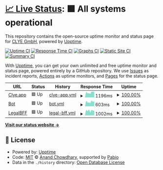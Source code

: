 # [📈 Live Status](https://clye-app.github.io/uptime): <!--live status--> **🟩 All systems operational**

This repository contains the open-source uptime monitor and status page for [CLYE GmbH](https://clye.app), powered by [Upptime](https://github.com/upptime/upptime).

[![Uptime CI](https://github.com/clye-app/uptime/workflows/Uptime%20CI/badge.svg)](https://github.com/clye-app/uptime/actions?query=workflow%3A%22Uptime+CI%22)
[![Response Time CI](https://github.com/clye-app/uptime/workflows/Response%20Time%20CI/badge.svg)](https://github.com/clye-app/uptime/actions?query=workflow%3A%22Response+Time+CI%22)
[![Graphs CI](https://github.com/clye-app/uptime/workflows/Graphs%20CI/badge.svg)](https://github.com/clye-app/uptime/actions?query=workflow%3A%22Graphs+CI%22)
[![Static Site CI](https://github.com/clye-app/uptime/workflows/Static%20Site%20CI/badge.svg)](https://github.com/clye-app/uptime/actions?query=workflow%3A%22Static+Site+CI%22)
[![Summary CI](https://github.com/clye-app/uptime/workflows/Summary%20CI/badge.svg)](https://github.com/clye-app/uptime/actions?query=workflow%3A%22Summary+CI%22)

With [Upptime](https://upptime.js.org), you can get your own unlimited and free uptime monitor and status page, powered entirely by a GitHub repository. We use [Issues](https://github.com/clye-app/uptime/issues) as incident reports, [Actions](https://github.com/clye-app/uptime/actions) as uptime monitors, and [Pages](https://clye-app.github.io/uptime) for the status page.

<!--start: status pages-->
<!-- This summary is generated by Upptime (https://github.com/upptime/upptime) -->
<!-- Do not edit this manually, your changes will be overwritten -->
<!-- prettier-ignore -->
| URL | Status | History | Response Time | Uptime |
| --- | ------ | ------- | ------------- | ------ |
| <img alt="" src="https://icons.duckduckgo.com/ip3/clye.app.ico" height="13"> [Clye.app](https://clye.app) | 🟩 Up | [clye-app.yml](https://github.com/clye-app/uptime/commits/HEAD/history/clye-app.yml) | <details><summary><img alt="Response time graph" src="./graphs/clye-app/response-time-week.png" height="20"> 1196ms</summary><br><a href="https://clye-app.github.io/uptime/history/clye-app"><img alt="Response time 1064" src="https://img.shields.io/endpoint?url=https%3A%2F%2Fraw.githubusercontent.com%2Fclye-app%2Fuptime%2FHEAD%2Fapi%2Fclye-app%2Fresponse-time.json"></a><br><a href="https://clye-app.github.io/uptime/history/clye-app"><img alt="24-hour response time 898" src="https://img.shields.io/endpoint?url=https%3A%2F%2Fraw.githubusercontent.com%2Fclye-app%2Fuptime%2FHEAD%2Fapi%2Fclye-app%2Fresponse-time-day.json"></a><br><a href="https://clye-app.github.io/uptime/history/clye-app"><img alt="7-day response time 1196" src="https://img.shields.io/endpoint?url=https%3A%2F%2Fraw.githubusercontent.com%2Fclye-app%2Fuptime%2FHEAD%2Fapi%2Fclye-app%2Fresponse-time-week.json"></a><br><a href="https://clye-app.github.io/uptime/history/clye-app"><img alt="30-day response time 1089" src="https://img.shields.io/endpoint?url=https%3A%2F%2Fraw.githubusercontent.com%2Fclye-app%2Fuptime%2FHEAD%2Fapi%2Fclye-app%2Fresponse-time-month.json"></a><br><a href="https://clye-app.github.io/uptime/history/clye-app"><img alt="1-year response time 1064" src="https://img.shields.io/endpoint?url=https%3A%2F%2Fraw.githubusercontent.com%2Fclye-app%2Fuptime%2FHEAD%2Fapi%2Fclye-app%2Fresponse-time-year.json"></a></details> | <details><summary><a href="https://clye-app.github.io/uptime/history/clye-app">100.00%</a></summary><a href="https://clye-app.github.io/uptime/history/clye-app"><img alt="All-time uptime 100.00%" src="https://img.shields.io/endpoint?url=https%3A%2F%2Fraw.githubusercontent.com%2Fclye-app%2Fuptime%2FHEAD%2Fapi%2Fclye-app%2Fuptime.json"></a><br><a href="https://clye-app.github.io/uptime/history/clye-app"><img alt="24-hour uptime 100.00%" src="https://img.shields.io/endpoint?url=https%3A%2F%2Fraw.githubusercontent.com%2Fclye-app%2Fuptime%2FHEAD%2Fapi%2Fclye-app%2Fuptime-day.json"></a><br><a href="https://clye-app.github.io/uptime/history/clye-app"><img alt="7-day uptime 100.00%" src="https://img.shields.io/endpoint?url=https%3A%2F%2Fraw.githubusercontent.com%2Fclye-app%2Fuptime%2FHEAD%2Fapi%2Fclye-app%2Fuptime-week.json"></a><br><a href="https://clye-app.github.io/uptime/history/clye-app"><img alt="30-day uptime 100.00%" src="https://img.shields.io/endpoint?url=https%3A%2F%2Fraw.githubusercontent.com%2Fclye-app%2Fuptime%2FHEAD%2Fapi%2Fclye-app%2Fuptime-month.json"></a><br><a href="https://clye-app.github.io/uptime/history/clye-app"><img alt="1-year uptime 100.00%" src="https://img.shields.io/endpoint?url=https%3A%2F%2Fraw.githubusercontent.com%2Fclye-app%2Fuptime%2FHEAD%2Fapi%2Fclye-app%2Fuptime-year.json"></a></details>
| <img alt="" src="https://icons.duckduckgo.com/ip3/bot.clye.app.ico" height="13"> [Bot](https://bot.clye.app) | 🟩 Up | [bot.yml](https://github.com/clye-app/uptime/commits/HEAD/history/bot.yml) | <details><summary><img alt="Response time graph" src="./graphs/bot/response-time-week.png" height="20"> 603ms</summary><br><a href="https://clye-app.github.io/uptime/history/bot"><img alt="Response time 553" src="https://img.shields.io/endpoint?url=https%3A%2F%2Fraw.githubusercontent.com%2Fclye-app%2Fuptime%2FHEAD%2Fapi%2Fbot%2Fresponse-time.json"></a><br><a href="https://clye-app.github.io/uptime/history/bot"><img alt="24-hour response time 454" src="https://img.shields.io/endpoint?url=https%3A%2F%2Fraw.githubusercontent.com%2Fclye-app%2Fuptime%2FHEAD%2Fapi%2Fbot%2Fresponse-time-day.json"></a><br><a href="https://clye-app.github.io/uptime/history/bot"><img alt="7-day response time 603" src="https://img.shields.io/endpoint?url=https%3A%2F%2Fraw.githubusercontent.com%2Fclye-app%2Fuptime%2FHEAD%2Fapi%2Fbot%2Fresponse-time-week.json"></a><br><a href="https://clye-app.github.io/uptime/history/bot"><img alt="30-day response time 567" src="https://img.shields.io/endpoint?url=https%3A%2F%2Fraw.githubusercontent.com%2Fclye-app%2Fuptime%2FHEAD%2Fapi%2Fbot%2Fresponse-time-month.json"></a><br><a href="https://clye-app.github.io/uptime/history/bot"><img alt="1-year response time 553" src="https://img.shields.io/endpoint?url=https%3A%2F%2Fraw.githubusercontent.com%2Fclye-app%2Fuptime%2FHEAD%2Fapi%2Fbot%2Fresponse-time-year.json"></a></details> | <details><summary><a href="https://clye-app.github.io/uptime/history/bot">100.00%</a></summary><a href="https://clye-app.github.io/uptime/history/bot"><img alt="All-time uptime 98.78%" src="https://img.shields.io/endpoint?url=https%3A%2F%2Fraw.githubusercontent.com%2Fclye-app%2Fuptime%2FHEAD%2Fapi%2Fbot%2Fuptime.json"></a><br><a href="https://clye-app.github.io/uptime/history/bot"><img alt="24-hour uptime 100.00%" src="https://img.shields.io/endpoint?url=https%3A%2F%2Fraw.githubusercontent.com%2Fclye-app%2Fuptime%2FHEAD%2Fapi%2Fbot%2Fuptime-day.json"></a><br><a href="https://clye-app.github.io/uptime/history/bot"><img alt="7-day uptime 100.00%" src="https://img.shields.io/endpoint?url=https%3A%2F%2Fraw.githubusercontent.com%2Fclye-app%2Fuptime%2FHEAD%2Fapi%2Fbot%2Fuptime-week.json"></a><br><a href="https://clye-app.github.io/uptime/history/bot"><img alt="30-day uptime 100.00%" src="https://img.shields.io/endpoint?url=https%3A%2F%2Fraw.githubusercontent.com%2Fclye-app%2Fuptime%2FHEAD%2Fapi%2Fbot%2Fuptime-month.json"></a><br><a href="https://clye-app.github.io/uptime/history/bot"><img alt="1-year uptime 98.78%" src="https://img.shields.io/endpoint?url=https%3A%2F%2Fraw.githubusercontent.com%2Fclye-app%2Fuptime%2FHEAD%2Fapi%2Fbot%2Fuptime-year.json"></a></details>
| <img alt="" src="https://icons.duckduckgo.com/ip3/legalbff.de.ico" height="13"> [LegalBFF](https://legalbff.de) | 🟩 Up | [legal-bff.yml](https://github.com/clye-app/uptime/commits/HEAD/history/legal-bff.yml) | <details><summary><img alt="Response time graph" src="./graphs/legal-bff/response-time-week.png" height="20"> 1002ms</summary><br><a href="https://clye-app.github.io/uptime/history/legal-bff"><img alt="Response time 876" src="https://img.shields.io/endpoint?url=https%3A%2F%2Fraw.githubusercontent.com%2Fclye-app%2Fuptime%2FHEAD%2Fapi%2Flegal-bff%2Fresponse-time.json"></a><br><a href="https://clye-app.github.io/uptime/history/legal-bff"><img alt="24-hour response time 763" src="https://img.shields.io/endpoint?url=https%3A%2F%2Fraw.githubusercontent.com%2Fclye-app%2Fuptime%2FHEAD%2Fapi%2Flegal-bff%2Fresponse-time-day.json"></a><br><a href="https://clye-app.github.io/uptime/history/legal-bff"><img alt="7-day response time 1002" src="https://img.shields.io/endpoint?url=https%3A%2F%2Fraw.githubusercontent.com%2Fclye-app%2Fuptime%2FHEAD%2Fapi%2Flegal-bff%2Fresponse-time-week.json"></a><br><a href="https://clye-app.github.io/uptime/history/legal-bff"><img alt="30-day response time 898" src="https://img.shields.io/endpoint?url=https%3A%2F%2Fraw.githubusercontent.com%2Fclye-app%2Fuptime%2FHEAD%2Fapi%2Flegal-bff%2Fresponse-time-month.json"></a><br><a href="https://clye-app.github.io/uptime/history/legal-bff"><img alt="1-year response time 876" src="https://img.shields.io/endpoint?url=https%3A%2F%2Fraw.githubusercontent.com%2Fclye-app%2Fuptime%2FHEAD%2Fapi%2Flegal-bff%2Fresponse-time-year.json"></a></details> | <details><summary><a href="https://clye-app.github.io/uptime/history/legal-bff">100.00%</a></summary><a href="https://clye-app.github.io/uptime/history/legal-bff"><img alt="All-time uptime 99.98%" src="https://img.shields.io/endpoint?url=https%3A%2F%2Fraw.githubusercontent.com%2Fclye-app%2Fuptime%2FHEAD%2Fapi%2Flegal-bff%2Fuptime.json"></a><br><a href="https://clye-app.github.io/uptime/history/legal-bff"><img alt="24-hour uptime 100.00%" src="https://img.shields.io/endpoint?url=https%3A%2F%2Fraw.githubusercontent.com%2Fclye-app%2Fuptime%2FHEAD%2Fapi%2Flegal-bff%2Fuptime-day.json"></a><br><a href="https://clye-app.github.io/uptime/history/legal-bff"><img alt="7-day uptime 100.00%" src="https://img.shields.io/endpoint?url=https%3A%2F%2Fraw.githubusercontent.com%2Fclye-app%2Fuptime%2FHEAD%2Fapi%2Flegal-bff%2Fuptime-week.json"></a><br><a href="https://clye-app.github.io/uptime/history/legal-bff"><img alt="30-day uptime 100.00%" src="https://img.shields.io/endpoint?url=https%3A%2F%2Fraw.githubusercontent.com%2Fclye-app%2Fuptime%2FHEAD%2Fapi%2Flegal-bff%2Fuptime-month.json"></a><br><a href="https://clye-app.github.io/uptime/history/legal-bff"><img alt="1-year uptime 99.98%" src="https://img.shields.io/endpoint?url=https%3A%2F%2Fraw.githubusercontent.com%2Fclye-app%2Fuptime%2FHEAD%2Fapi%2Flegal-bff%2Fuptime-year.json"></a></details>

<!--end: status pages-->

[**Visit our status website →**](https://clye-app.github.io/uptime)

## 📄 License

- Powered by: [Upptime](https://github.com/upptime/upptime)
- Code: [MIT](./LICENSE) © [Anand Chowdhary](https://anandchowdhary.com), supported by [Pabio](https://pabio.com)
- Data in the `./history` directory: [Open Database License](https://opendatacommons.org/licenses/odbl/1-0/)
